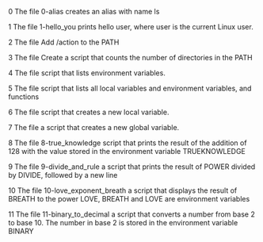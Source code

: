 0 The file 0-alias creates an alias with name ls

1 The file 1-hello_you prints hello user, where user is the current Linux user.

2 The file Add /action to the PATH

3 The file Create a script that counts the number of directories in the PATH

4 The file script that lists environment variables.

5 The file script that lists all local variables and environment variables, and functions

6 The file script that creates a new local variable.

7 The file a script that creates a new global variable.

8 The file 8-true_knowledge script that prints the result of the addition of 128 with the value stored in the environment variable TRUEKNOWLEDGE

9 The file 9-divide_and_rule a script that prints the result of POWER divided by DIVIDE, followed by a new line

10 The file 10-love_exponent_breath a script that displays the result of BREATH to the power LOVE, BREATH and LOVE are environment variables

11 The file 11-binary_to_decimal a script that converts a number from base 2 to base 10. The number in base 2 is stored in the environment variable BINARY
